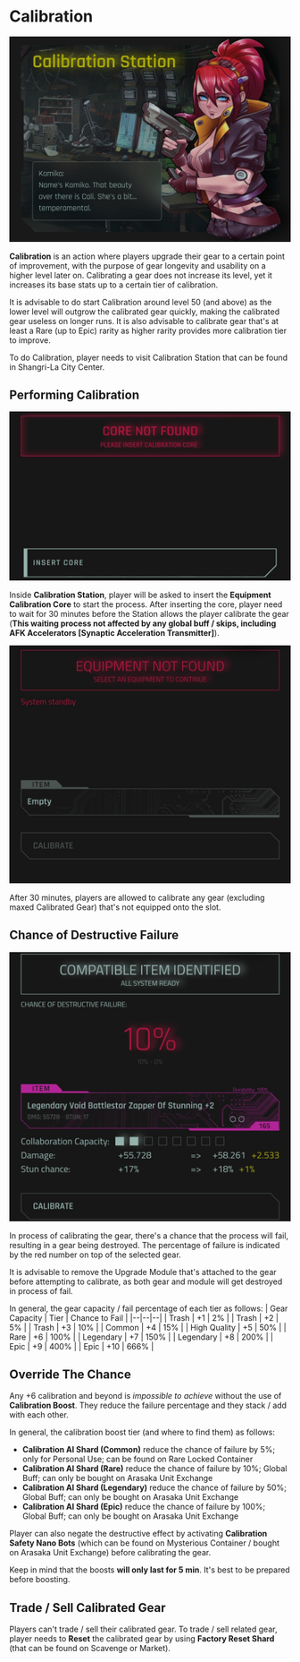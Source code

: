 # Calibration
![CalibrationStation](/resources/mobile-tutorial/CalibrationStation.png)

**Calibration** is an action where players upgrade their gear to a certain point of improvement, with the purpose of gear longevity and usability on a higher level later on. Calibrating a gear does not increase its level, yet it increases its base stats up to a certain tier of calibration.

It is advisable to do start Calibration around level 50 (and above) as the lower level will outgrow the calibrated gear quickly, making the calibrated gear useless on longer runs. It is also advisable to calibrate gear that's at least a Rare (up to Epic) rarity as higher rarity provides more calibration tier to improve.

To do Calibration, player needs to visit Calibration Station that can be found in Shangri-La City Center.

## Performing Calibration
![CalibrationStation2](/resources/mobile-tutorial/CalibrationStation2.png)

Inside **Calibration Station**, player will be asked to insert the **Equipment Calibration Core** to start the process. After inserting the core, player need to wait for 30 minutes before the Station allows the player calibrate the gear (**This waiting process not affected by any global buff / skips, including AFK Accelerators [Synaptic Acceleration Transmitter]**).

![CalibrationStation3](/resources/mobile-tutorial/CalibrationStation3.png)

After 30 minutes, players are allowed to calibrate any gear (excluding maxed Calibrated Gear) that's not equipped onto the slot. 

## Chance of Destructive Failure

![CalibrationStation4](/resources/mobile-tutorial/CalibrationStation4.png)

In process of calibrating the gear, there's a chance that the process will fail, resulting in a gear being destroyed. The percentage of failure is indicated by the red number on top of the selected gear.

It is advisable to remove the Upgrade Module that's attached to the gear before attempting to calibrate, as both gear and module will get destroyed in process of fail.

In general, the gear capacity / fail percentage of each tier as follows:
| Gear Capacity | Tier | Chance to Fail |
|--|--|--|
| Trash | +1 | 2% |
| Trash | +2 | 5% |
| Trash | +3 | 10% |
| Common | +4 | 15% |
| High Quality | +5 | 50% |
| Rare | +6 | 100% |
| Legendary | +7 | 150% |
| Legendary | +8 | 200% |
| Epic | +9 | 400% |
| Epic | +10 | 666% |

## Override The Chance
Any +6 calibration and beyond is *impossible to achieve* without the use of **Calibration Boost**. They reduce the failure percentage and they stack / add with each other.

In general, the calibration boost tier (and where to find them) as follows:
- **Calibration AI Shard (Common)** reduce the chance of failure by 5%; only for Personal Use; can be found on Rare Locked Container
- **Calibration AI Shard (Rare)** reduce the chance of failure by 10%; Global Buff; can only be bought on Arasaka Unit Exchange
- **Calibration AI Shard (Legendary)** reduce the chance of failure by 50%; Global Buff; can only be bought on Arasaka Unit Exchange
- **Calibration AI Shard (Epic)** reduce the chance of failure by 100%; Global Buff; can only be bought on Arasaka Unit Exchange 

Player can also negate the destructive effect by activating **Calibration Safety Nano Bots** (which can be found on Mysterious Container / bought on Arasaka Unit Exchange) before calibrating the gear.

Keep in mind that the boosts **will only last for 5 min**. It's best to be prepared before boosting.

##  Trade / Sell Calibrated Gear 
Players can't trade / sell their calibrated gear. To trade / sell related gear, player needs to **Reset** the calibrated gear by using **Factory Reset Shard** (that can be found on Scavenge or Market).